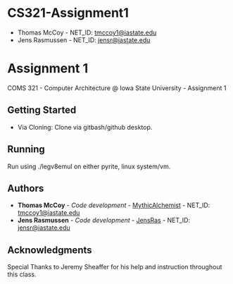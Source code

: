 # CS321-Assignment1
* Thomas McCoy - NET_ID: tmccoy1@iastate.edu
* Jens Rasmussen - NET_ID: jensr@iastate.edu

# Assignment 1 

COMS 321 - Computer Architecture @ Iowa State University - Assignment 1

## Getting Started

* Via Cloning: Clone via gitbash/github desktop.

## Running

Run using ./legv8emul on either pyrite, linux system/vm.

## Authors

* **Thomas McCoy** - *Code development* - [MythicAlchemist](https://github.com/MythicAlchemist) - NET_ID: tmccoy1@iastate.edu
* **Jens Rasmussen** - *Code development* - [JensRas](https://github.com/JensRas) - NET_ID: jensr@iastate.edu

## Acknowledgments

Special Thanks to Jeremy Sheaffer for his help and instruction throughout this class.
